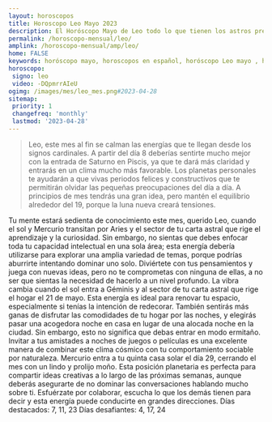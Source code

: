 ```yaml
---
layout: horoscopos
title: Horoscopo Leo Mayo 2023
description: El Horóscopo Mayo de Leo todo lo que tienen los astros preparados para este mes, amor, trabajo, familia. Todo sobre astrologia, tarot, predicciones. Horoscopo gratis en español, predicciones y astrología.
permalink: /horoscopo-mensual/leo/
amplink: /horoscopo-mensual/amp/leo/
home: FALSE
keywords: horóscopo mayo, horoscopos en español, horóscopo Leo mayo , horóscopo esperanza gracia, horoscop, horóscopos gratis, horoscopo Leo, Tarot, Astrologia, Zodíaco, Leo, horoscopo gratis, horoscopo del mes 
horoscopo:
 signo: leo
 video: -DQpmrrAIeU
ogimg: /images/mes/leo_mes.png#2023-04-28
sitemap:
 priority: 1
 changefreq: 'monthly'
 lastmod: '2023-04-28'
---
```



 > Leo, este mes al fin se calman las energías que te llegan desde los signos cardinales. A partir del día 8 deberías sentirte mucho mejor con la entrada de Saturno en Piscis, ya que te dará más claridad y entrarás en un clima mucho más favorable. Los planetas personales te ayudarán a que vivas periodos felices y constructivos que te permitirán olvidar las pequeñas preocupaciones del día a día. A principios de mes tendrás una gran idea, pero mantén el equilibrio alrededor del 19, porque la luna nueva creará tensiones.



Tu mente estará sedienta de conocimiento este mes, querido Leo, cuando el sol y Mercurio transitan por Aries y el sector de tu carta astral que rige el aprendizaje y la curiosidad. Sin embargo, no sientas que debes enfocar toda tu capacidad intelectual en una sola área; esta energía debería utilizarse para explorar una amplia variedad de temas, porque podrías aburrirte intentando dominar uno solo. Diviértete con tus pensamientos y juega con nuevas ideas, pero no te comprometas con ninguna de ellas, a no ser que sientas la necesidad de hacerlo a un nivel profundo.
La vibra cambia cuando el sol entra a Géminis y al sector de tu carta astral que rige el hogar el 21 de mayo. Esta energía es ideal para renovar tu espacio, especialmente si tenías la intención de redecorar. También sentirás más ganas de disfrutar las comodidades de tu hogar por las noches, y elegirás pasar una acogedora noche en casa en lugar de una alocada noche en la ciudad.
Sin embargo, esto no significa que debas entrar en modo ermitaño. Invitar a tus amistades a noches de juegos o películas es una excelente manera de combinar este clima cósmico con tu comportamiento sociable por naturaleza.
Mercurio entra a tu quinta casa solar el día 29, cerrando el mes con un lindo y prolijo moño. Esta posición planetaria es perfecta para compartir ideas creativas a lo largo de las próximas semanas, aunque deberás asegurarte de no dominar las conversaciones hablando mucho sobre ti. Esfuérzate por colaborar, escucha lo que los demás tienen para decir y esta energía puede conducirte en grandes direcciones.
Días destacados: 7, 11, 23
Días desafiantes: 4, 17, 24